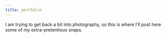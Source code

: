 ```yaml
---
title: portfolio
---
```

I am trying to get back a bit into photography, so this is where I’ll post here some of my extra-pretentious snaps.